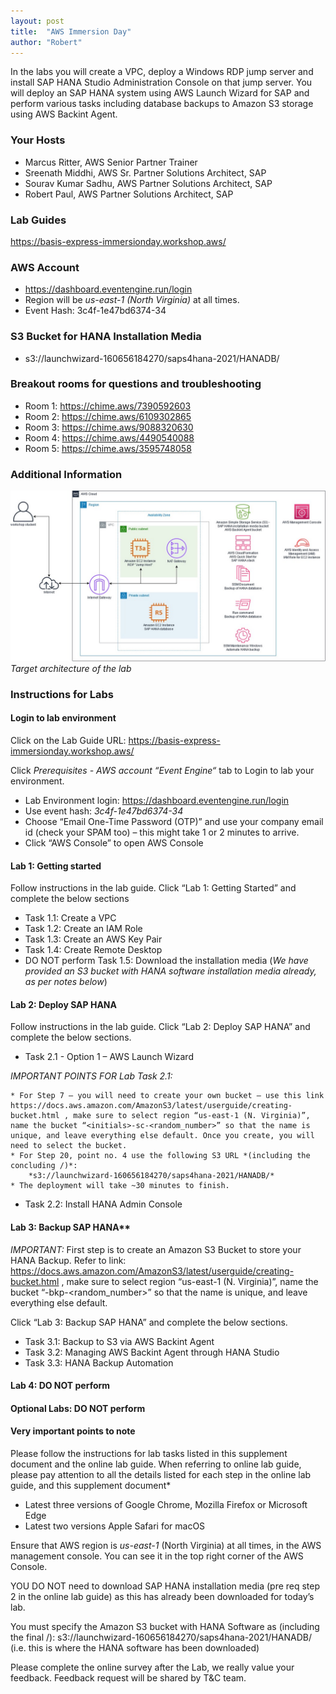 ```yaml
---
layout: post
title:  "AWS Immersion Day"
author: "Robert"
---
```


In the labs you will create a VPC, deploy a Windows RDP jump server and install SAP HANA Studio
Administration Console on that jump server. You will deploy an SAP HANA system using AWS Launch
Wizard for SAP and perform various tasks including database backups to Amazon S3 storage using AWS
Backint Agent.

### Your Hosts

* Marcus Ritter, AWS Senior Partner Trainer
* Sreenath Middhi, AWS Sr. Partner Solutions Architect, SAP 
* Sourav Kumar Sadhu, AWS Partner Solutions Architect, SAP
* Robert Paul, AWS Partner Solutions Architect, SAP

### Lab Guides

https://basis-express-immersionday.workshop.aws/

### AWS Account

* https://dashboard.eventengine.run/login
* Region will be *us-east-1 (North Virginia)* at all times.
* Event Hash: 3c4f-1e47bd6374-34

### S3 Bucket for HANA Installation Media

* s3://launchwizard-160656184270/saps4hana-2021/HANADB/

### Breakout rooms for questions and troubleshooting

* Room 1: https://chime.aws/7390592603
* Room 2: https://chime.aws/6109302865
* Room 3: https://chime.aws/9088320630
* Room 4: https://chime.aws/4490540088
* Room 5: https://chime.aws/3595748058 

### Additional Information

![Target architecture of the lab](../images/AWS_immersion_day_architecture.jpg)
*Target architecture of the lab*

### Instructions for Labs

#### Login to lab environment

Click on the Lab Guide URL: https://basis-express-immersionday.workshop.aws/

Click *Prerequisites - AWS account “Event Engine“* tab to Login to lab your environment.

* Lab Environment login: https://dashboard.eventengine.run/login
* Use event hash: *3c4f-1e47bd6374-34*
* Choose “Email One-Time Password (OTP)” and use your company email id (check your SPAM too) – this might take 1 or 2 minutes to arrive.
* Click “AWS Console” to open AWS Console

 
#### Lab 1: Getting started

Follow instructions in the lab guide. 
Click “Lab 1: Getting Started” and complete the below sections

* Task 1.1: Create a VPC
* Task 1.2: Create an IAM Role
* Task 1.3: Create an AWS Key Pair
* Task 1.4: Create Remote Desktop
* DO NOT perform Task 1.5: Download the installation media (*We have provided an S3 bucket with HANA software installation media already, as per notes below*)

 
#### Lab 2: Deploy SAP HANA

Follow instructions in the lab guide. 
Click “Lab 2: Deploy SAP HANA” and complete the below sections.

* Task 2.1 - Option 1 – AWS Launch Wizard 

*_IMPORTANT POINTS FOR Lab Task 2.1:_*

    * For Step 7 – you will need to create your own bucket – use this link https://docs.aws.amazon.com/AmazonS3/latest/userguide/creating-bucket.html , make sure to select region “us-east-1 (N. Virginia)”, name the bucket “<initials>-sc-<random_number>” so that the name is unique, and leave everything else default. Once you create, you will need to select the bucket.
    * For Step 20, point no. 4 use the following S3 URL *(including the concluding /)*: 
        *s3://launchwizard-160656184270/saps4hana-2021/HANADB/*
    * The deployment will take ~30 minutes to finish.
* Task 2.2: Install HANA Admin Console 

 
#### Lab 3: Backup SAP HANA**

*_IMPORTANT:_* First step is to create an Amazon S3 Bucket to store your HANA Backup. Refer to link: 
https://docs.aws.amazon.com/AmazonS3/latest/userguide/creating-bucket.html , make sure to select region “us-east-1 (N. Virginia)”, name the bucket “<initials>-bkp-<random_number>” so that the name is unique, and leave everything else default.

Click “Lab 3: Backup SAP HANA” and complete the below sections.

* Task 3.1: Backup to S3 via AWS Backint Agent
* Task 3.2: Managing AWS Backint Agent through HANA Studio
* Task 3.3: HANA Backup Automation
 
#### Lab 4: DO NOT perform

#### Optional Labs: DO NOT perform 

#### Very important points to note

Please follow the instructions for lab tasks listed in this supplement document and the online lab guide. 
When referring to online lab guide, please pay attention to all the details listed for each step in the online lab guide, and this supplement document*

* Latest three versions of Google Chrome, Mozilla Firefox or Microsoft Edge
* Latest two versions Apple Safari for macOS

 
Ensure that AWS region is *us-east-1* (North Virginia) at all times, in the AWS management console. You can see it in the top right corner of the AWS Console.

YOU DO NOT need to download SAP HANA installation media (pre req step 2 in the online lab guide) as this has already been downloaded for today’s lab.
 
You must specify the Amazon S3 bucket with HANA Software as (including the final /): 
s3://launchwizard-160656184270/saps4hana-2021/HANADB/
(i.e. this is where the HANA software has been downloaded)
 
Please complete the online survey after the Lab, we really value your feedback. Feedback request will be shared by T&C team.  
